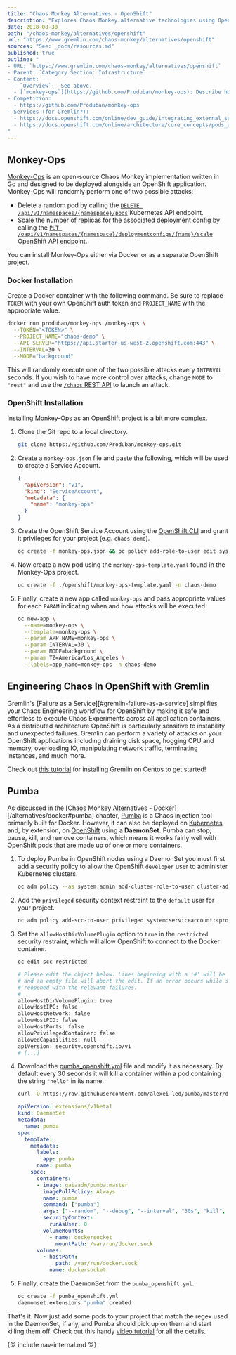 ```yaml
---
title: "Chaos Monkey Alternatives - OpenShift"
description: "Explores Chaos Monkey alternative technologies using OpenShift."
date: 2018-08-30
path: "/chaos-monkey/alternatives/openshift"
url: "https://www.gremlin.com/chaos-monkey/alternatives/openshift"
sources: "See: _docs/resources.md"
published: true
outline: "
- URL: `https://www.gremlin.com/chaos-monkey/alternatives/openshift`
- Parent: `Category Section: Infrastructure`
- Content:
  - `Overview`: _See above._
  - [`monkey-ops`](https://github.com/Produban/monkey-ops): Describe how the `monkey-ops` service can be used to perform Chaos Engineering tasks inside an [`OpenShift`](https://www.openshift.com/) container application.
- Competition:
  - https://github.com/Produban/monkey-ops
- Services (for Gremlin?):
  - https://docs.openshift.com/online/dev_guide/integrating_external_services.html
  - https://docs.openshift.com/online/architecture/core_concepts/pods_and_services.html#services
"
---
```


## Monkey-Ops

[Monkey-Ops](https://github.com/Produban/monkey-ops) is an open-source Chaos Monkey implementation written in Go and designed to be deployed alongside an OpenShift application.  Monkey-Ops will randomly perform one of two possible attacks:

  - Delete a random pod by calling the [`DELETE /api/v1/namespaces/{namespace}/pods`](https://docs.openshift.com/container-platform/3.6/rest_api/kubernetes_v1.html#delete-collection-of-pod) Kubernetes API endpoint.
  - Scale the number of replicas for the associated deployment config by calling the [`PUT /oapi/v1/namespaces/{namespace}/deploymentconfigs/{name}/scale`](https://docs.openshift.com/container-platform/3.6/rest_api/openshift_v1.html#replace-scale-of-the-specified-scale) OpenShift API endpoint.

You can install Monkey-Ops either via Docker or as a separate OpenShift project.

### Docker Installation

Create a Docker container with the following command.  Be sure to replace `TOKEN` with your own OpenShift auth token and `PROJECT_NAME` with the appropriate value.

```bash
docker run produban/monkey-ops /monkey-ops \
  --TOKEN="<TOKEN>" \
  --PROJECT_NAME="chaos-demo" \
  --API_SERVER="https://api.starter-us-west-2.openshift.com:443" \
  --INTERVAL=30 \
  --MODE="background"
```

This will randomly execute one of the two possible attacks every `INTERVAL` seconds.  If you wish to have more control over attacks, change `MODE` to `"rest"` and use the [`/chaos` REST API](https://github.com/Produban/monkey-ops#api-rest) to launch an attack.

### OpenShift Installation

Installing Monkey-Ops as an OpenShift project is a bit more complex.

1. Clone the Git repo to a local directory.

    ```bash
    git clone https://github.com/Produban/monkey-ops.git
    ```

2. Create a `monkey-ops.json` file and paste the following, which will be used to create a Service Account.

    ```json
    {
      "apiVersion": "v1",
      "kind": "ServiceAccount",
      "metadata": {
        "name": "monkey-ops"
      }
    }
    ```

3. Create the OpenShift Service Account using the [OpenShift CLI](https://docs.okd.io/latest/cli_reference/get_started_cli.html) and grant it privileges for your project (e.g. `chaos-demo`).

    ```bash
    oc create -f monkey-ops.json && oc policy add-role-to-user edit system:serviceaccount:chaos-demo:monkey-ops
    ```

4. Now create a new pod using the `monkey-ops-template.yaml` found in the Monkey-Ops project.

    ```bash
    oc create -f ./openshift/monkey-ops-template.yaml -n chaos-demo
    ```

5. Finally, create a new app called `monkey-ops` and pass appropriate values for each `PARAM` indicating when and how attacks will be executed.

    ```bash
    oc new-app \
      --name=monkey-ops \
      --template=monkey-ops \
      --param APP_NAME=monkey-ops \
      --param INTERVAL=30 \
      --param MODE=background \
      --param TZ=America/Los_Angeles \
      --labels=app_name=monkey-ops -n chaos-demo
    ```

## Engineering Chaos In OpenShift with Gremlin

Gremlin's [Failure as a Service][#gremlin-failure-as-a-service] simplifies your Chaos Engineering workflow for OpenShift by making it safe and effortless to execute Chaos Experiments across all application containers.  As a distributed architecture OpenShift is particularly sensitive to instability and unexpected failures.  Gremlin can perform a variety of attacks on your OpenShift applications including draining disk space, hogging CPU and memory, overloading IO, manipulating network traffic, terminating instances, and much more.

Check out [this tutorial](https://help.gremlin.com/install-gremlin-centos-7/) for installing Gremlin on Centos to get started!

## Pumba

As discussed in the [Chaos Monkey Alternatives - Docker][/alternatives/docker#pumba] chapter, [Pumba](https://github.com/alexei-led/pumba) is a Chaos injection tool primarily built for Docker.  However, it can also be deployed on [Kubernetes](https://github.com/alexei-led/pumba/blob/master/deploy/pumba_kube.yml) and, by extension, on [OpenShift](https://github.com/alexei-led/pumba/blob/master/deploy/pumba_openshift.yml) using a **DaemonSet**.  Pumba can stop, pause, kill, and remove containers, which means it works fairly well with OpenShift pods that are made up of one or more containers.

1. To deploy Pumba in OpenShift nodes using a DaemonSet you must first add a security policy to allow the OpenShift `developer` user to administer Kubernetes clusters.

    ```bash
    oc adm policy --as system:admin add-cluster-role-to-user cluster-admin developer
    ```

2. Add the `privileged` security context restraint to the `default` user for your project.

    ```bash
    oc adm policy add-scc-to-user privileged system:serviceaccount:<project>:default
    ```

3. Set the `allowHostDirVolumePlugin` option to `true` in the `restricted` security restraint, which will allow OpenShift to connect to the Docker container.

    ```bash
    oc edit scc restricted
    ```

    ```bash
    # Please edit the object below. Lines beginning with a '#' will be ignored,
    # and an empty file will abort the edit. If an error occurs while saving this file will be
    # reopened with the relevant failures.
    #
    allowHostDirVolumePlugin: true
    allowHostIPC: false
    allowHostNetwork: false
    allowHostPID: false
    allowHostPorts: false
    allowPrivilegedContainer: false
    allowedCapabilities: null
    apiVersion: security.openshift.io/v1
    # [...]
    ```

4. Download the [pumba_openshift.yml](https://raw.githubusercontent.com/alexei-led/pumba/master/deploy/pumba_openshift.yml) file and modify it as necessary.  By default every 30 seconds it will kill a container within a pod containing the string `"hello"` in its name.

    ```bash
    curl -O https://raw.githubusercontent.com/alexei-led/pumba/master/deploy/pumba_openshift.yml
    ```

    ```yaml
    apiVersion: extensions/v1beta1
    kind: DaemonSet
    metadata:
      name: pumba
    spec:
      template:
        metadata:
          labels:
            app: pumba
          name: pumba
        spec:
          containers:
          - image: gaiaadm/pumba:master
            imagePullPolicy: Always
            name: pumba
            command: ["pumba"] 
            args: ["--random", "--debug", "--interval", "30s", "kill", "--signal", "SIGKILL", "re2:.*hello.*"]
            securityContext:
              runAsUser: 0
            volumeMounts:
              - name: dockersocket
                mountPath: /var/run/docker.sock
          volumes:
            - hostPath:
                path: /var/run/docker.sock
              name: dockersocket
    ```

5. Finally, create the DaemonSet from the `pumba_openshift.yml`.

    ```bash
    oc create -f pumba_openshift.yml
    daemonset.extensions "pumba" created
    ```

That's it.  Now just add some pods to your project that match the regex used in the DaemonSet, if any, and Pumba should pick up on them and start killing them off.  Check out this handy [video tutorial](https://www.youtube.com/watch?v=kA0P-V2JPTA) for all the details.

{% include nav-internal.md %}